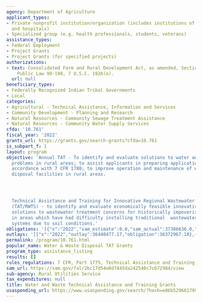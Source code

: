 ```yaml
---
agency: Department of Agriculture
applicant_types:
- Private nonprofit institution/organization (includes institutions of higher education
  and hospitals)
- Specialized group (e.g. health professionals, students, veterans)
assistance_types:
- Federal Employment
- Project Grants
- Project Grants (for specified projects)
authorizations:
- text: Consolidated Farm and Rural Development Act, as amended, Sections 306(a)(16)(A),
    Public Law 99-198, 7 U.S.C. 1926(a).
  url: null
beneficiary_types:
- Federally Recognized Indian Tribal Governments
- Local
categories:
- Agricultural - Technical Assistance, Information and Services
- Community Development - Planning and Research
- Natural Resources - Community Sewage Treatment Assistance
- Natural Resources - Community Water Supply Services
cfda: '10.761'
fiscal_year: '2022'
grants_url: https://grants.gov/search-grants?cfda=10.761
is_subpart_f: 1
layout: program
objective: 'Annual TAT - To identify and evaluate solutions to water and waste disposal
  problems in rural areas; to assist applicants in preparing applications made in
  accordance with 7 CFR 1780; to improve operation and maintenance of water and waste
  disposal facilities in rural areas.




  Technical Assistance and Training for Innovative Regional Wastewater Treatment Solutions
  (TAT/RWTS) - to identify and evaluate economically feasible innovative regional
  solutions to wastewater treatment concerns for historically impoverished communities
  in areas which have had difficulty installing traditional  wastewater treatment
  systems due to soil conditions.'
obligations: '[{"x":"2022","sam_estimate":0.0,"sam_actual":37386636.0,"usa_spending_actual":36372967.18},{"x":"2023","sam_estimate":44048099.0,"sam_actual":0.0,"usa_spending_actual":39088221.18},{"x":"2024","sam_estimate":38898008.0,"sam_actual":0.0,"usa_spending_actual":24982072.0}]'
outlays: '[{"x":"2022","outlay":36440477.17,"obligation":36372967.18},{"x":"2023","outlay":31813770.93,"obligation":39088221.18},{"x":"2024","outlay":8218.02,"obligation":24982072.0}]'
permalink: /program/10.761.html
popular_name: Water & Waste Disposal TAT Grants
program_type: assistance_listing
results: []
rules_regulations: 7 CFR, Part 1775, Technical Assistance and Training Grants.
sam_url: https://sam.gov/fal/2bc17d54e0d7445da242548c7c672984/view
sub-agency: Rural Utilities Service
tax_expenditures: null
title: Water and Waste Technical Assistance and Training Grants
usaspending_url: https://www.usaspending.gov/search/?hash=e86b529661799f8ec8340e4c8e04110a
---
```


